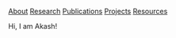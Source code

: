 [About](About.md) [Research](Research.md) [Publications](Publications.md) [Projects](Projects.md) [Resources](Resources.md)


Hi, I am Akash!
